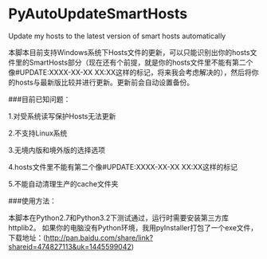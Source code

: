 PyAutoUpdateSmartHosts
======================

Update my hosts to the latest version of smart hosts automatically

本脚本目前支持Windows系统下Hosts文件的更新，可以只能识别出你的hosts文件里的SmartHosts部分（现在还有个前提，就是你的hosts文件里不能有第二个像#UPDATE:XXXX-XX-XX XX:XX这样的标记，将来我会考虑解决的），然后将你的hosts与最新版比较并进行更新。更新前会自动设置备份。

###目前已知问题：

1.对受系统读写保护Hosts无法更新

2.不支持Linux系统

3.无境内版和境外版的选择选项

4.hosts文件里不能有第二个像#UPDATE:XXXX-XX-XX XX:XX这样的标记

5.不能自动清理生产的cache文件夹


###使用方法：

本脚本在Python2.7和Python3.2下测试通过，运行时需要安装第三方库httplib2。
如果你的电脑没有Python环境，我用pyInstaller打包了一个exe文件，下载地址：(http://pan.baidu.com/share/link?shareid=474827113&uk=1445599042)
